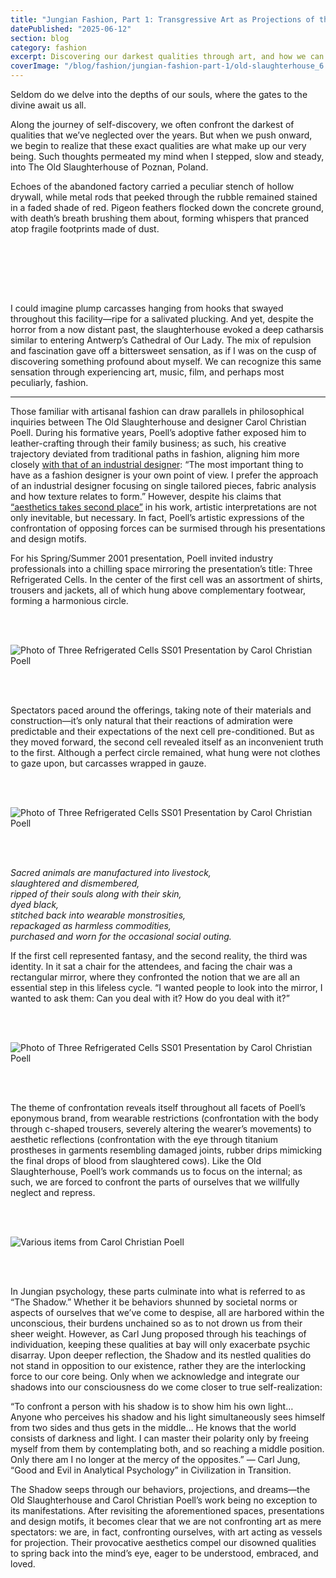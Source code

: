 ```yaml
---
title: "Jungian Fashion, Part 1: Transgressive Art as Projections of the Shadow"
datePublished: "2025-06-12"
section: blog
category: fashion
excerpt: Discovering our darkest qualities through art, and how we can come to terms with them.
coverImage: "/blog/fashion/jungian-fashion-part-1/old-slaughterhouse_6.webp"
---
```


Seldom do we delve into the depths of our souls, where the gates to the divine await us all.

Along the journey of self-discovery, we often confront the darkest of qualities that we’ve neglected over the years. But when we push onward, we begin to realize that these exact qualities are what make up our very being. Such thoughts permeated my mind when I stepped, slow and steady, into The Old Slaughterhouse of Poznan, Poland.

Echoes of the abandoned factory carried a peculiar stench of hollow drywall, while metal rods that peeked through the rubble remained stained in a faded shade of red. Pigeon feathers flocked down the concrete ground, with death’s breath brushing them about, forming whispers that pranced atop fragile footprints made of dust.

<br/>
<br/>

<Slideshow hideThumbnails aspectRatio="55 / 36" navArrowColor="#ffffff" slides='[
  { "src": "/blog/fashion/jungian-fashion-part-1/old-slaughterhouse_1.webp", "alt": "Photo of the Old Slaughterhouse in Poznan, Poland" },
  { "src": "/blog/fashion/jungian-fashion-part-1/old-slaughterhouse_2.webp", "alt": "Photo of the Old Slaughterhouse in Poznan, Poland" },
  { "src": "/blog/fashion/jungian-fashion-part-1/old-slaughterhouse_3.webp", "alt": "Photo of the Old Slaughterhouse in Poznan, Poland" },
  { "src": "/blog/fashion/jungian-fashion-part-1/old-slaughterhouse_4.webp", "alt": "Photo of the Old Slaughterhouse in Poznan, Poland" },
  { "src": "/blog/fashion/jungian-fashion-part-1/old-slaughterhouse_5.webp", "alt": "Photo of the Old Slaughterhouse in Poznan, Poland" },
  { "src": "/blog/fashion/jungian-fashion-part-1/old-slaughterhouse_6.webp", "alt": "Photo of the Old Slaughterhouse in Poznan, Poland" },
  { "src": "/blog/fashion/jungian-fashion-part-1/old-slaughterhouse_7.webp", "alt": "Photo of the Old Slaughterhouse in Poznan, Poland" },
  { "src": "/blog/fashion/jungian-fashion-part-1/old-slaughterhouse_8.webp", "alt": "Photo of the Old Slaughterhouse in Poznan, Poland" }
]' />

<br/>
<br/>

I could imagine plump carcasses hanging from hooks that swayed throughout this facility—ripe for a salivated plucking. And yet, despite the horror from a now distant past, the slaughterhouse evoked a deep catharsis similar to entering Antwerp’s Cathedral of Our Lady. The mix of repulsion and fascination gave off a bittersweet sensation, as if I was on the cusp of discovering something profound about myself. We can recognize this same sensation through experiencing art, music, film, and perhaps most peculiarly, fashion.

---

Those familiar with artisanal fashion can draw parallels in philosophical inquiries between The Old Slaughterhouse and designer Carol Christian Poell. During his formative years, Poell’s adoptive father exposed him to leather-crafting through their family business; as such, his creative trajectory deviated from traditional paths in fashion, aligning him more closely [with that of an industrial designer](https://www.instagram.com/p/C0UYWiSM3qL/?hl=en&img_index=1): “The most important thing to have as a fashion designer is your own point of view. I prefer the approach of an industrial designer focusing on single tailored pieces, fabric analysis and how texture relates to form.” However, despite his claims that [“aesthetics takes second place”](https://akaibu.co/blogs/library/carol-christian-poell-interview-by-domus-in-2009) in his work, artistic interpretations are not only inevitable, but necessary. In fact, Poell’s artistic expressions of the confrontation of opposing forces can be surmised through his presentations and design motifs.

For his Spring/Summer 2001 presentation, Poell invited industry professionals into a chilling space mirroring the presentation’s title: Three Refrigerated Cells. In the center of the first cell was an assortment of shirts, trousers and jackets, all of which hung above complementary footwear, forming a harmonious circle.

<br/>
<br/>

<Image 
    src="/blog/fashion/jungian-fashion-part-1/three-refrigerated-cells_1.png" 
    alt="Photo of Three Refrigerated Cells SS01 Presentation by Carol Christian Poell" 
    aspectRatio="16:9"
/>

<br/>
<br/>

Spectators paced around the offerings, taking note of their materials and construction—it’s only natural that their reactions of admiration were predictable and their expectations of the next cell pre-conditioned. But as they moved forward, the second cell revealed itself as an inconvenient truth to the first. Although a perfect circle remained, what hung were not clothes to gaze upon, but carcasses wrapped in gauze.

<br/>
<br/>

<Image 
    src="/blog/fashion/jungian-fashion-part-1/three-refrigerated-cells_2.png" 
    alt="Photo of Three Refrigerated Cells SS01 Presentation by Carol Christian Poell" 
    aspectRatio="3:4"
/>

<br/>
<br/>

_Sacred animals are manufactured into livestock,_
<br/>
_slaughtered and dismembered,_
<br/>
_ripped of their souls along with their skin,_
<br/>
_dyed black,_
<br/>
_stitched back into wearable monstrosities,_
<br/>
_repackaged as harmless commodities,_
<br/>
_purchased and worn for the occasional social outing._

If the first cell represented fantasy, and the second reality, the third was identity. In it sat a chair for the attendees, and facing the chair was a rectangular mirror, where they confronted the notion that we are all an essential step in this lifeless cycle. “I wanted people to look into the mirror, I wanted to ask them: Can you deal with it? How do you deal with it?”

<br/>
<br/>

<Image 
    src="/blog/fashion/jungian-fashion-part-1/three-refrigerated-cells_3.webp" 
    alt="Photo of Three Refrigerated Cells SS01 Presentation by Carol Christian Poell" 
    aspectRatio="3:4"
/>

<br/>
<br/>

The theme of confrontation reveals itself throughout all facets of Poell’s eponymous brand, from wearable restrictions (confrontation with the body through c-shaped trousers, severely altering the wearer’s movements) to aesthetic reflections (confrontation with the eye through titanium prostheses in garments resembling damaged joints, rubber drips mimicking the final drops of blood from slaughtered cows). Like the Old Slaughterhouse, Poell’s work commands us to focus on the internal; as such, we are forced to confront the parts of ourselves that we willfully neglect and repress.

<br/>
<br/>

<Image 
    src="/blog/fashion/jungian-fashion-part-1/carol-christian-poll-design-motifs_1.webp" 
    alt="Various items from Carol Christian Poell" 
    aspectRatio="2:1"
/>

<br/>
<br/>

In Jungian psychology, these parts culminate into what is referred to as “The Shadow.” Whether it be behaviors shunned by societal norms or aspects of ourselves that we’ve come to despise, all are harbored within the unconscious, their burdens unchained so as to not drown us from their sheer weight. However, as Carl Jung proposed through his teachings of individuation, keeping these qualities at bay will only exacerbate psychic disarray. Upon deeper reflection, the Shadow and its nestled qualities do not stand in opposition to our existence, rather they are the interlocking force to our core being. Only when we acknowledge and integrate our shadows into our consciousness do we come closer to true self-realization:

“To confront a person with his shadow is to show him his own light… Anyone who perceives his shadow and his light simultaneously sees himself from two sides and thus gets in the middle… He knows that the world consists of darkness and light. I can master their polarity only by freeing myself from them by contemplating both, and so reaching a middle position. Only there am I no longer at the mercy of the opposites.” — Carl Jung, “Good and Evil in Analytical Psychology” in Civilization in Transition.

The Shadow seeps through our behaviors, projections, and dreams—the Old Slaughterhouse and Carol Christian Poell’s work being no exception to its manifestations. After revisiting the aforementioned spaces, presentations and design motifs, it becomes clear that we are not confronting art as mere spectators: we are, in fact, confronting ourselves, with art acting as vessels for projection. Their provocative aesthetics compel our disowned qualities to spring back into the mind’s eye, eager to be understood, embraced, and loved.
